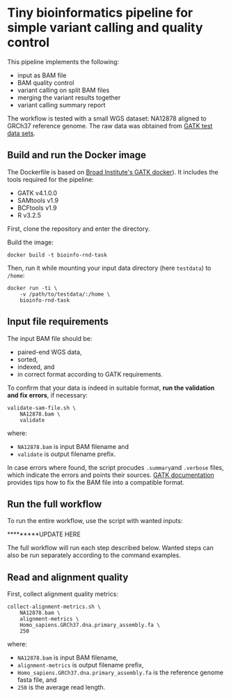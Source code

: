 # Tiny bioinformatics pipeline for simple variant calling and quality control

This pipeline implements the following:
- input as BAM file
- BAM quality control
- variant calling on split BAM files
- merging the variant results together
- variant calling summary report

The workflow is tested with a small WGS dataset:
NA12878 aligned to GRCh37 reference genome.
The raw data was obtained from [GATK test data sets](https://console.cloud.google.com/storage/browser/gatk-test-data).

## Build and run the Docker image

The Dockerfile is based on [Broad Institute's GATK docker](https://hub.docker.com/r/broadinstitute/gatk/)).
It includes the tools required for the pipeline:
- GATK v4.1.0.0
- SAMtools v1.9
- BCFtools v1.9
- R v3.2.5

First, clone the repository and enter the directory.

Build the image:
```
docker build -t bioinfo-rnd-task
```

Then, run it while mounting your input data directory (here `testdata`) to `/home`:
```
docker run -ti \
    -v /path/to/testdata/:/home \
    bioinfo-rnd-task
```

## Input file requirements

The input BAM file should be:
- paired-end WGS data,
- sorted,
- indexed, and
- in correct format according to GATK requirements.

To confirm that your data is indeed in suitable format,
**run the validation and fix errors**, if necessary:
```
validate-sam-file.sh \
    NA12878.bam \
    validate
```
where: 
- `NA12878.bam` is input BAM filename and
- `validate` is output filename prefix.

In case errors where found, the script procudes `.summary`and `.verbose` files, 
which indicate the errors and points their sources. 
[GATK documentation](https://software.broadinstitute.org/gatk/documentation/article.php?id=7571) provides tips how to fix the BAM file into a compatible format. 


## Run the full workflow

To run the entire workflow, use the script with wanted inputs:

*********UPDATE HERE

The full workflow will run each step described below. 
Wanted steps can also be run separately according to the command examples.

## Read and alignment quality



First, collect alignment quality metrics:
```
collect-alignment-metrics.sh \
    NA12878.bam \
    alignment-metrics \
    Homo_sapiens.GRCh37.dna.primary_assembly.fa \
    250
```
where: 
- `NA12878.bam` is input BAM filename,
- `alignment-metrics` is output filename prefix,
- `Homo_sapiens.GRCh37.dna.primary_assembly.fa` is the reference genome fasta file, and
- `250` is the average read length.

